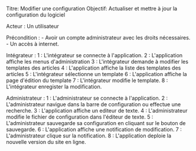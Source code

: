 Titre: Modifier une configuration
Objectif: Actualiser et mettre à jour la configuration du logiciel

Acteur : Un utilisateur

Précondition :
    - Avoir un compte administrateur avec les droits nécessaires.
    - Un accès à internet.


Intégrateur :
1 : L'intégrateur se connecte à l'application.
2 : L'application affiche les menus d'administration 
3 : L'intégrateur demande à modifier les templates des articles 
4 : L'application affiche la liste des templates des articles
5 : L'intégrateur sélectionne un template
6 : L'application affiche la page d'édition du template
7 : L'intégrateur modifie le template.
8 : L'intégrateur enregister la modification.


Administrateur :
1 : L'administrateur se connecte à l'application.
2 : L'administrateur navigue dans la barre de configuration ou effectue une recherche.
3 : L'application affiche un editeur de texte.
4 : L'administrateur modifie le fichier de configuration dans l'éditeur de texte.
5 : L'administrateur sauvegarde sa configuration en cliquant sur le bouton de sauvegarde.
6 : L'application affiche une notification de modification.
7 : L'administrateur clique sur la notification.
8 : L'application deploie la nouvelle version du site en ligne.
